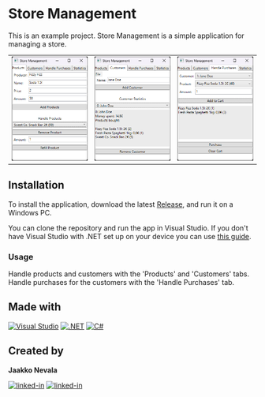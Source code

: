 # Store Management

This is an example project. Store Management is a simple application for managing a store.

<table>
  <tr>
    <td align="center">
      <img alt="Store Management Screenshot"
        src="assets/screenshots/products.png" />
    </td>
    <td align="center">
      <img alt="Store Management Screenshot"
        src="assets/screenshots/customers.png" />
    </td>
    <td align="center">
      <img alt="Store Management Screenshot"
        src="assets/screenshots/handlepurchases.png" />
    </td>
   </tr>
</table>

## Installation

To install the application, download the latest [Release](https://github.com/jaketzu/StoreManagement/releases), and run it on a Windows PC.

You can clone the repository and run the app in Visual Studio. If you don't have Visual Studio with .NET set up on your device you can use [this guide](https://learn.microsoft.com/en-us/visualstudio/install/install-visual-studio?view=vs-2022).

### Usage

Handle products and customers with the 'Products' and 'Customers' tabs. Handle purchases for the customers with the 'Handle Purchases' tab.

## Made with

[<img alt="Visual Studio" src="https://img.shields.io/badge/VSCode-0078D4?style=for-the-badge&logo=visual%20studio%20code&logoColor=white" />](https://code.visualstudio.com/) [<img alt=".NET" src="https://img.shields.io/badge/.NET-512BD4?style=for-the-badge&logo=dotnet&logoColor=white" />](https://dotnet.microsoft.com/en-us/) [<img alt="C#" src="https://img.shields.io/badge/C%23-239120?style=for-the-badge&logo=c-sharp&logoColor=white" />](https://learn.microsoft.com/en-us/dotnet/csharp/tour-of-csharp/)

## Created by

**Jaakko Nevala**

[<img alt="linked-in" src="https://img.shields.io/badge/Gmail-D14836?style=for-the-badge&logo=gmail&logoColor=white" />](mailto:jaakko.nevala007@gmail.com)
[<img alt="linked-in" src="https://img.shields.io/badge/LinkedIn-0077B5?style=for-the-badge&logo=linkedin&logoColor=white" />](https://www.linkedin.com/in/jaakko-nevala/)
